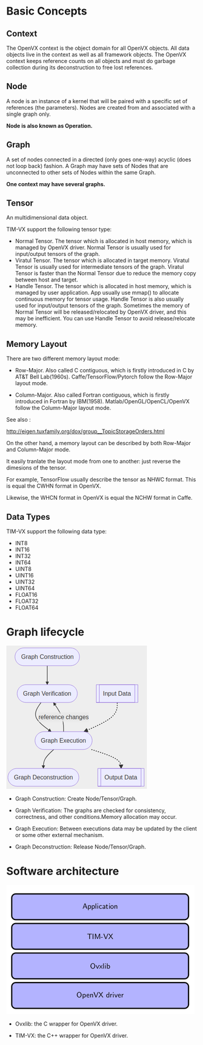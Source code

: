 # Basic Concepts

## Context

The OpenVX context is the object domain for all OpenVX objects. All data objects live in the context as well as all framework objects. The OpenVX context keeps reference counts on all objects and must do garbage collection during its deconstruction to free lost references.

## Node

A node is an instance of a kernel that will be paired with a specific set of references (the parameters). Nodes are created from and associated with a single graph only.

**Node is also known as Operation.**

## Graph

A set of nodes connected in a directed (only goes one-way) acyclic (does not loop back) fashion. A Graph may have sets of Nodes that are unconnected to other sets of Nodes within the same Graph.

**One context may have several graphs.**

## Tensor

An multidimensional data object.

TIM-VX support the following tensor type:

- Normal Tensor. The tensor which is allocated in host memory, which is managed by OpenVX driver. Normal Tensor is usually used for input/output tensors of the graph.
- Viratul Tensor. The tensor which is allocated in target memory. Viratul Tensor is usually used for intermediate tensors of the graph. Viratul Tensor is faster than the Normal Tensor due to reduce the memory copy between host and target.
- Handle Tensor. The tensor which is allocated in host memory, which is managed by user application. App usually use mmap() to allocate continuous memory for tensor usage. Handle Tensor is also usually used for input/output tensors of the graph. Sometimes the memory of Normal Tensor will be released/relocated by OpenVX driver, and this may be inefficient. You can use Handle Tensor to avoid release/relocate memory.

## Memory Layout

There are two different memory layout mode:

- Row-Major. Also called C contiguous, which is firstly introduced in C by AT&T Bell Lab(1960s). Caffe/TensorFlow/Pytorch follow the Row-Major layout mode.

- Column-Major. Also called Fortran contiguous, which is firstly introduced in Fortran by IBM(1958). Matlab/OpenGL/OpenCL/OpenVX follow the Column-Major layout mode.

See also :

http://eigen.tuxfamily.org/dox/group__TopicStorageOrders.html

On the other hand, a memory layout can be described by both Row-Major and Column-Major mode.

It easily tranlate the layout mode from one to another: just reverse the dimesions of the tensor.

For example, TensorFlow usually describe the tensor as NHWC format. This is equal the CWHN format in OpenVX.

Likewise, the WHCN format in OpenVX is equal the NCHW format in Caffe.

## Data Types

TIM-VX support the following data type:

- INT8
- INT16
- INT32
- INT64
- UINT8
- UINT16
- UINT32
- UINT64
- FLOAT16
- FLOAT32
- FLOAT64

# Graph lifecycle

![Graph lifecycle](/docs/image/graph_lifecycle.png)

- Graph Construction: Create Node/Tensor/Graph.

- Graph Verification: The graphs are checked for consistency, correctness, and other conditions.Memory allocation may occur.

- Graph Execution: Between executions data may be updated by the client or some other external mechanism.

- Graph Deconstruction: Release Node/Tensor/Graph.

# Software architecture

![Software architecture](/docs/image/architecture.png)

- Ovxlib: the C wrapper for OpenVX driver.

- TIM-VX: the C++ wrapper for OpenVX driver.
